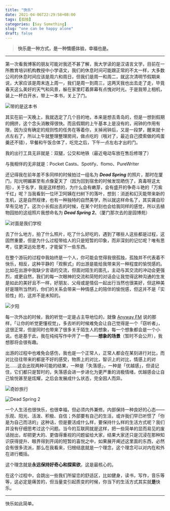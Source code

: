 ```yaml
---
title: "快乐"
date: 2021-04-06T22:29:58+08:00
tags: [孤独]
categories: [Say Something]
slug: "one can be happy alone"
draft: false
---
```


> **快乐是一种方式，是一种情感体验，幸福也是。**

---

第一次看我博客的朋友可能对我还不甚了解，我大学读的是汉语言文学，目前在一所教育培训机构教授中小学语文，我们的休息时间可能跟正常的不太一样，大多数公司的休息时间应该是周六和周日，但我们是周一和周二，就这次清明节假期来说，大家应该是周末连上周一，我们是周一到周三，这两天我也出去走了走，毕竟春天这么美好的天气和风景，躲在家里盯着屏幕有点愧对时光。于是我带上相机，装上一杯白开水，带上一本书，关上了门。

![](https://dawnblog-1300625500.cos.ap-guangzhou.myqcloud.com/images/20210407163548.jpg "带的是这本书")

其实在前一天晚上，我就选定了几个目的地，本来是想去青岛的，但是一想到假期的拥挤，这个念头消散得很快。而且假期的上午基本上是没有的，闹钟的作用有限，因为没有确定的规则性的任务在等着你，关掉闹钟后，又是一段梦，醒来就十点左右了，所以上午就整理整理房间，做点吃的（哦对了，最近自己摸索做的鸡蛋羹还不错），早餐和午饭合体了，吃完之后，下午一点左右才出的门。

我的出行工具无非就是：双腿，公交和地铁（最近电动车放在售后修理了）

与我相伴的无非就是：Pocket Casts、Spotify、flomo、PureWriter

还记得我在前年差不多同样的时候拍过一组名为 ***Dead Spring*** 的照片，那时在厦门，阳光明媚甚至有点像夏天了（因为回到宿舍的时候发现晒伤了，真毒呀这太阳），关于名字，我是这样想的，为什么会有嫩芽，会有盛开的争奇斗艳的「万紫千红」呢？当我看到一位环卫阿姨在扫树下的落叶，想到：消逝和幻灭能带来新的生机，这是自然规律，也有一种独特的自然美学，所以就这样命名了，其实龚自珍早有见地了。这次小长假出去的时候，在某个时刻也会给我同样的感觉，所以去植物园拍的这组照片我想命名为 ***Dead Spring 2***。（厦门那次去的是园博苑）

![](https://dawnblog-1300625500.cos.ap-guangzhou.myqcloud.com/images/20210407163936.jpeg "对面是我们学校")

去了什么地方，拍了什么照片，吃了什么好吃的，遇到了哪些人这些都是过程，这固然重要，但是为什么过程带给人的只是短暂的印象，而非深刻的记忆呢？唯有思考，往更深远处思考，才能留下一些东西。

在整个游玩的过程中我始终是一个人，你可能会觉得我很孤独，孤独并不代表着不快乐，相反，这种平静的「观察式」的出游是能给我带来另一种程度的愉悦感的。比如在出游中我缺少言语的交流，但面对陌生的面孔，主动与其交流的冲动会更强烈，或更自然，我们的每一次眼神的交流和简短的对话会让我觉得这种沟通的生发是如此的美好且不一样，好朋友、父母或是情侣一起出行当然也很美好，但这种美好是理所当然的，你们的关系会带来一种情感上的陪伴的愉悦感，但这并不是「实验性」的，这并不是未知的。

![](https://dawnblog-1300625500.cos.ap-guangzhou.myqcloud.com/images/20210407163739.jpg "夕阳")

每一次外出的时候，我的听觉一定是占主导地位的，就像 [Anyway FM](https://anyway.fm/) 说的那样，「让你的听觉更懂视觉」，多去听的时候难免会让自己觉得是一个「窃听者」，这很正常，但是同时也带来了很多关于陌生人的想象，每一个想象都会是一个小说。也是基于此，我在纯纯写作中开了一卷——**想象的场景**（暂时不会公开），我想那将会很有趣。

出游的过程中也难免会感伤，我也是一个正常人，正常人都会在某刻进行对比，而对比往往带来的都是不好的感受，物质上的对比，智识上的对比，情感上的对比……这会出现两种可能的结果，一种是「失落感」，一种是「优越感」，但请记住，它们都只是暂时的，失落感会进一步进化为更严重的消极情绪，优越感会让自己愉悦甚至是炫耀，之后会发展成什么状态，完全因人而异。

![](https://dawnblog-1300625500.cos.ap-guangzhou.myqcloud.com/images/20210407164303.jpg "奇妙旅行")

![](https://dawnblog-1300625500.cos.ap-guangzhou.myqcloud.com/images/20210407164316.jpg "Dead Spring 2")

一个人生活也很快乐，也很幸福，但必须内外兼修。内部保持一种良好的心态——乐观、阳光、活泼、积极、自信；外部要有自己的生活，或许我们早已听惯了「你是为自己而活的」这种话，但是要活成什么样，要保持什么样的生活方式呢？我们并没有仔细思考过这个问题。当今的互联网就是这样，把一些简单的显而易见的废话抛出，却把更大的、更值得重视的问题留给大家，结果大家还只是沉浸在那种知识获得提升、眼界得到开阔的短暂的喜悦之中，如果展开阐述这里面的东西，必然会有很多流派，那么在我看来，归根结底就是一个理念，这个理念可以对内在和外在进行概括。

这个理念就是**永远保持好奇心和探索欲**，这是最核心的。

在这个过程中，会跳出一些我们所留恋的舒适区，比如健身，读书，写作，音乐等等，这必定是痛苦的，但当量变引起质变的时候，你当下的生活方式其实就**是**快乐。

---

快乐如此简单。

